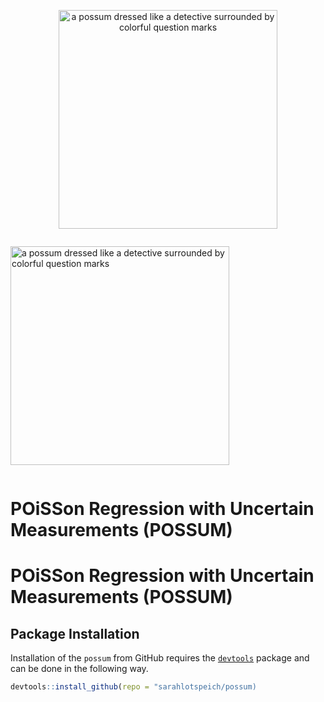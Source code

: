 <p align="center">
  <img src="hex.png" width="350" title="a possum dressed like a detective surrounded by colorful question marks">
</p> 

<p style="display:inline-block;">
  <img src="hex.png" width="350" title="a possum dressed like a detective surrounded by colorful question marks">
  <h1>POiSSon Regression with Uncertain Measurements (POSSUM)</h1>
</p>

# POiSSon Regression with Uncertain Measurements (POSSUM)

## Package Installation

Installation of the `possum` from GitHub requires the
[`devtools`](https://www.r-project.org/nosvn/pandoc/devtools.html)
package and can be done in the following way.

``` r
devtools::install_github(repo = "sarahlotspeich/possum)
```
